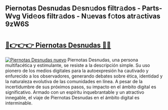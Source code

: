 ## Piernotas Desnudas D𝚎sn𝚞dos filtr𝚊dos - Parts-Wvg Vid𝚎os filtr𝚊dos - N𝚞evas f𝚘tos atr𝚊ctivas 9zW6S

# <h2><a href="http://mb9ggiz.tromn.icu/?c=Piernotas+Desnudas">🔗👉👉👉 Piernotas Desnudas 🔗🔗</a></h2>

[![Piernotas Desnudas nuevo](https://i.imgur.com/pEAQMta.gif)](http://mb9ggiz.tromn.icu/?c=Piernotas+Desnudas)
Piernotas Desnudas, una persona multifacética y estimulante, se resiste a la descripción simple. Su uso pionero de los medios digitales para la autoexpresión ha cautivado y enfurecido a los observadores, generando debates sobre ética, identidad y la naturaleza evolutiva de las comunidades en línea. A pesar de la incertidumbre de sus próximos pasos, su impacto en el ámbito digital es significativo. Armado con un espíritu inquebrantable y un atractivo innegable, el viaje de Piernotas Desnudas en el ámbito digital es interminable.
